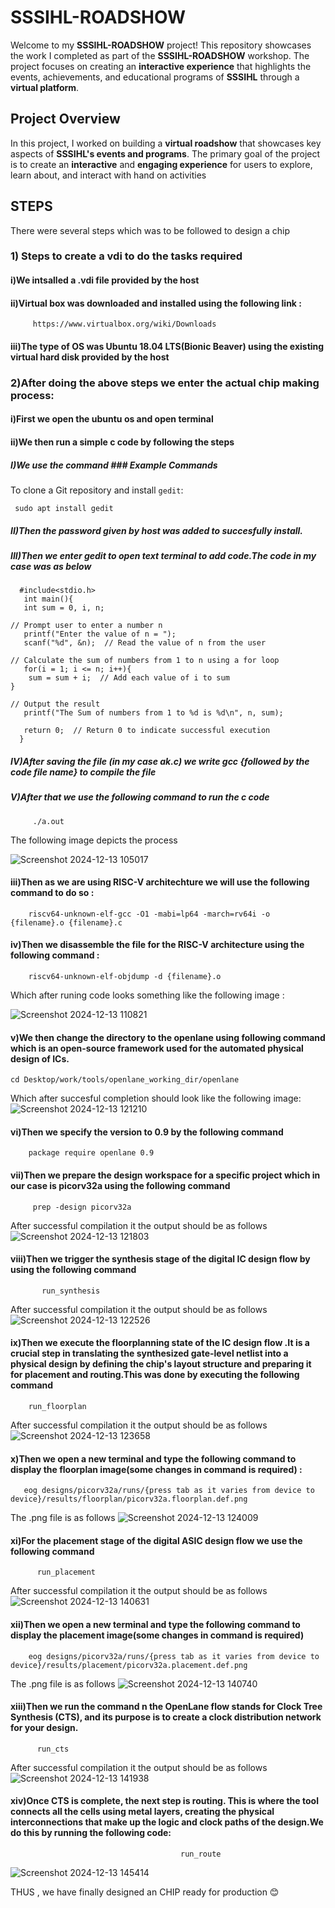 # SSSIHL-ROADSHOW

Welcome to my **SSSIHL-ROADSHOW** project! This repository showcases the work I completed as part of the **SSSIHL-ROADSHOW** workshop. The project focuses on creating an **interactive experience** that highlights the events, achievements, and educational programs of **SSSIHL** through a **virtual platform**.

## Project Overview

In this project, I worked on building a **virtual roadshow** that showcases key aspects of **SSSIHL's events and programs**. The primary goal of the project is to create an **interactive** and **engaging experience** for users to explore, learn about, and interact with hand on activities

## STEPS
There were several steps which was to be followed to design a chip 

### 1) Steps to create a vdi to do the tasks required


#### i)We intsalled a .vdi file provided by the host 
#### ii)Virtual box was downloaded and installed using the following link : 
         https://www.virtualbox.org/wiki/Downloads
#### iii)The type of OS was Ubuntu 18.04 LTS(Bionic Beaver) using the existing virtual hard disk provided by the host

### 2)After doing the above steps we enter the actual chip making process:

#### i)First we open the ubuntu os and open terminal

#### ii)We then  run a simple c code by following the steps
#####    I)We use the command ### Example Commands
   To clone a Git repository and install `gedit`:
   
     sudo apt install gedit
#####    II)Then the password given by host was added to succesfully install.
#####    III)Then we enter gedit to open text terminal to add code.The code in my case was as below
      #include<stdio.h>
       int main(){
       int sum = 0, i, n;
    
    // Prompt user to enter a number n
       printf("Enter the value of n = ");
       scanf("%d", &n);  // Read the value of n from the user
    
    // Calculate the sum of numbers from 1 to n using a for loop
       for(i = 1; i <= n; i++){
        sum = sum + i;  // Add each value of i to sum
    }
    
    // Output the result
       printf("The Sum of numbers from 1 to %d is %d\n", n, sum);
    
       return 0;  // Return 0 to indicate successful execution
      }

##### IV)After saving the file (in my case ak.c) we write gcc {followed by the code file name} to compile the file
##### V)After that we use the following command to run the c code
         ./a.out
The following image depicts the process

![Screenshot 2024-12-13 105017](https://github.com/user-attachments/assets/0941d5eb-a96f-4d55-9144-f0a1363d4e4f)

#### iii)Then as we are using RISC-V architechture we will use the following command to do so :
       
        riscv64-unknown-elf-gcc -O1 -mabi=lp64 -march=rv64i -o {filename}.o {filename}.c
#### iv)Then we disassemble the file for the RISC-V architecture using the following command :
        riscv64-unknown-elf-objdump -d {filename}.o
Which after runing code looks something like the following image :

![Screenshot 2024-12-13 110821](https://github.com/user-attachments/assets/2f318c23-0cb6-4f29-ab0a-6d691867fa50)

#### v)We then change the directory to the openlane using following command which is an open-source framework used for the automated physical design of ICs.
    cd Desktop/work/tools/openlane_working_dir/openlane
Which after succesful completion should look like the following image:
![Screenshot 2024-12-13 121210](https://github.com/user-attachments/assets/f97fc1c1-8eb4-4067-bc30-91fc3340da1c)


#### vi)Then we specify the version to 0.9 by the following command 
        package require openlane 0.9

#### vii)Then we prepare the design workspace for a specific project which in our case is picorv32a using the following command
         prep -design picorv32a
After successful compilation it the output should be as follows
![Screenshot 2024-12-13 121803](https://github.com/user-attachments/assets/0ab8962c-e3f6-434a-923c-3aea009e4880)

#### viii)Then we trigger the synthesis stage of the digital IC design flow by using the following command
           run_synthesis
After successful compilation it the output should be as follows
![Screenshot 2024-12-13 122526](https://github.com/user-attachments/assets/bdeb24ce-b318-46bf-8cf4-b9735d939a50)

#### ix)Then we execute the floorplanning state of the IC design flow .It is a crucial step in translating the synthesized gate-level netlist into a physical design by defining the chip's layout structure and preparing it for placement and routing.This was done by executing the following command
        run_floorplan
After successful compilation it the output should be as follows
![Screenshot 2024-12-13 123658](https://github.com/user-attachments/assets/0326ff3b-b080-4575-8434-4c72c189e929)

#### x)Then we open a new terminal and type the following command to display the floorplan image(some changes in command is required) :
       eog designs/picorv32a/runs/{press tab as it varies from device to device}/results/floorplan/picorv32a.floorplan.def.png
The .png file is as follows
![Screenshot 2024-12-13 124009](https://github.com/user-attachments/assets/aa4d7457-d604-4e1a-8984-f86317b5e79b)

####  xi)For the placement stage of the digital ASIC design flow we use the following command 
          run_placement
After successful compilation it the output should be as follows
![Screenshot 2024-12-13 140631](https://github.com/user-attachments/assets/827edf90-fa8a-4922-96a9-33ee3aaecd52)


#### xii)Then we open a new terminal and type the following command to display the placement image(some changes in command is required)
        eog designs/picorv32a/runs/{press tab as it varies from device to device}/results/placement/picorv32a.placement.def.png
The .png file is as follows
![Screenshot 2024-12-13 140740](https://github.com/user-attachments/assets/369b6298-c4c9-4636-bbf7-a4955839fece)

#### xiii)Then we run the command n the OpenLane flow stands for Clock Tree Synthesis (CTS), and its purpose is to create a clock distribution network for your design.
          run_cts
After successful compilation it the output should be as follows
![Screenshot 2024-12-13 141938](https://github.com/user-attachments/assets/9352cb35-c83e-4c02-942e-1b14e79411b5)

#### xiv)Once CTS is complete, the next step is routing. This is where the tool connects all the cells using metal layers, creating the physical interconnections that make up the logic and clock paths of the design.We do this by running the following code:
                                          run_route
![Screenshot 2024-12-13 145414](https://github.com/user-attachments/assets/8290646b-c6fc-471b-b668-8fa568dd4539)


THUS , we have finally designed an CHIP ready for production 😊
